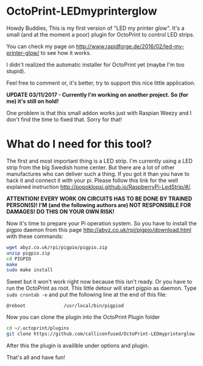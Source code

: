 # OctoPrint-LEDmyprinterglow

Howdy Buddies,
This is my first version of "LED my printer glow". It's a small (and at the moment a poor) plugin for OctoPrint to control LED strips.

You can check my page on http://www.rapidforge.de/2016/02/led-my-printer-glow/ to see how it works.

I didn't realized the automatic installer for OctoPrint yet (maybe I'm too stupid).

Feel free to comment or, it's better, try to support this nice little application.

**UPDATE 03/11/2017 - Currently I'm working on another project. So (for me) it's still on hold!**

One problem is that this small addon works just with Raspian Weezy and I don't find the time to fixed that. Sorry for that!

# What do I need for this tool?

The first and most important thing is a LED strip. I'm currently using a LED strip from the big Swedish home center. But there are a lot of other manufactures who can deliver such a thing.
If you got it than you have to hack it and connect it with your pi. Please follow this link for the well explained instruction http://popoklopsi.github.io/RaspberryPi-LedStrip/#/.

**ATTENTION! EVERY WORK ON CIRCUITS HAS TO BE DONE BY TRAINED PERSON(S)! I'M (and the following authors are) NOT RESPONSIBLE FOR DAMAGES! DO THIS ON YOUR OWN RISK!**

Now it's time to prepare your Pi operation system. So you have to install the pigpio daemon from this page http://abyz.co.uk/rpi/pigpio/download.html with these commands:
```bash
wget abyz.co.uk/rpi/pigpio/pigpio.zip
unzip pigpio.zip
cd PIGPIO
make
sudo make install
```

Sweet but it won't work right now because this isn't ready. Or you have to run the OctoPrint as root. This little detour will start pigpio as daemon. Type `sudo crontab -e` and put the following line at the end of this file:
```
@reboot              /usr/local/bin/pigpiod
```

Now you can clone the plugin into the OctoPrint Plugin folder
```bash
cd ~/.octoprint/plugins
git clone https://github.com/calliconfused/OctoPrint-LEDmyprinterglow
```

After this the plugin is availible under options and plugin.

That's all and have fun!
